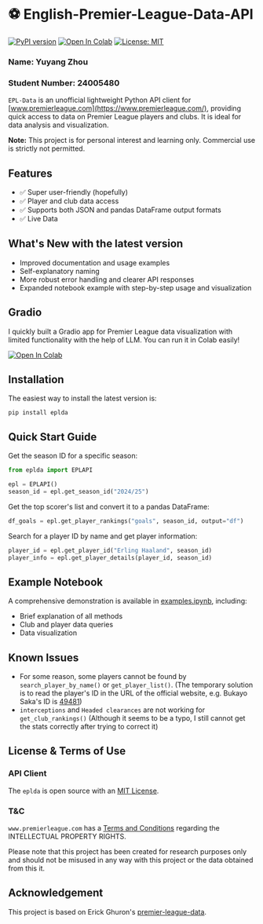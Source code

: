 # ⚽ English-Premier-League-Data-API

[![PyPI version](https://img.shields.io/pypi/v/eplda.svg?style=flat&logo=pypi)](https://pypi.org/project/eplda/)
[![Open In Colab](https://colab.research.google.com/assets/colab-badge.svg)](https://colab.research.google.com/drive/1O0QOm326n-zfGW0YbGXiH-2fuE0GZhfP?usp=sharing)
[![License: MIT](https://img.shields.io/badge/License-MIT-yellow.svg)](LICENSE)

### Name: Yuyang Zhou
### Student Number: 24005480

`EPL-Data` is an unofficial lightweight Python API client for [www.premierleague.com](https://www.premierleague.com/), providing quick access to data on Premier League players and clubs. It is ideal for data analysis and visualization.

**Note:** This project is for personal interest and learning only. Commercial use is strictly not permitted.


## Features
- ✅ Super user-friendly (hopefully)
- ✅ Player and club data access
- ✅ Supports both JSON and pandas DataFrame output formats
- ✅ Live Data

## What's New with the latest version
- Improved documentation and usage examples
- Self-explanatory naming
- More robust error handling and clearer API responses
- Expanded notebook example with step-by-step usage and visualization

## Gradio
I quickly built a Gradio app for Premier League data visualization with limited functionality with the help of LLM. You can run it in Colab easily!

[![Open In Colab](https://colab.research.google.com/assets/colab-badge.svg)](https://colab.research.google.com/drive/1O0QOm326n-zfGW0YbGXiH-2fuE0GZhfP?usp=sharing)


## Installation
The easiest way to install the latest version is:
```
pip install eplda
```

## Quick Start Guide
Get the season ID for a specific season:
```python
from eplda import EPLAPI

epl = EPLAPI()
season_id = epl.get_season_id("2024/25")
```

Get the top scorer's list and convert it to a pandas DataFrame:
```python
df_goals = epl.get_player_rankings("goals", season_id, output="df")
```

Search for a player ID by name and get player information:
```python
player_id = epl.get_player_id("Erling Haaland", season_id)
player_info = epl.get_player_details(player_id, season_id)
```

## Example Notebook
A comprehensive demonstration is available in [examples.ipynb](examples.ipynb), including:

- Brief explanation of all methods
- Club and player data queries
- Data visualization

## Known Issues
- For some reason, some players cannot be found by ``search_player_by_name()`` or ``get_player_list()``.
(The temporary solution is to read the player's ID in the URL of the official website, e.g. Bukayo Saka's ID is [49481](https://www.premierleague.com/players/49481/Bukayo-Saka/overview))
- ``interceptions`` and ``Headed clearances`` are not working for ``get_club_rankings()`` (Although it seems to be a typo, I still cannot get the stats correctly after trying to correct it)

## License & Terms of Use

### API Client

The `eplda` is open source with an [MIT License](LICENSE).

### T&C

``www.premierleague.com`` has a [Terms and Conditions](https://www.premierleague.com/terms-and-conditions) regarding the INTELLECTUAL PROPERTY RIGHTS. 

Please note that this project has been created for research purposes only and should not be misused in any way with this project or the data obtained from this it.

## Acknowledgement 
This project is based on Erick Ghuron's [premier-league-data](https://github.com/ghurone/premier-league-data).